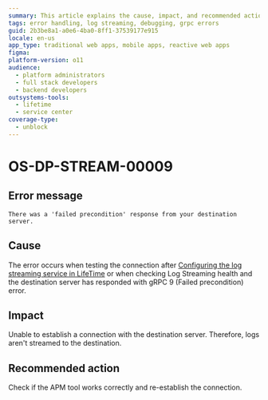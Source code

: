 ```yaml
---
summary: This article explains the cause, impact, and recommended action for a failed precondition error that occurs while connecting to the destination server.
tags: error handling, log streaming, debugging, grpc errors
guid: 2b3be8a1-a0e6-4ba0-8ff1-37539177e915
locale: en-us
app_type: traditional web apps, mobile apps, reactive web apps
figma:
platform-version: o11
audience:
  - platform administrators
  - full stack developers
  - backend developers
outsystems-tools:
  - lifetime
  - service center
coverage-type:
  - unblock
---
```


# OS-DP-STREAM-00009

## Error message

`There was a 'failed precondition' response from your destination server.`

## Cause

The error occurs when testing the connection after [Configuring the log streaming service in LifeTime](https://www.outsystems.com/tk/redirect?g=172ac547-add4-4cc5-9adf-d72fbe379d35) or when checking Log Streaming health and the destination server has responded with gRPC 9 (Failed precondition) error.

## Impact

Unable to establish a connection with the destination server. Therefore, logs aren't streamed to the destination.

## Recommended action

Check if the APM tool works correctly and re-establish the connection.
